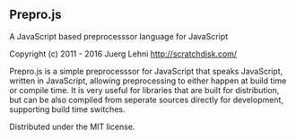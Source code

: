 ## Prepro.js

A JavaScript based preprocesssor language for JavaScript

Copyright (c) 2011 - 2016 Juerg Lehni
http://scratchdisk.com/

Prepro.js is a simple preprocesssor for JavaScript that speaks JavaScript,
written in JavaScript, allowing preprocessing to either happen at build time
or compile time. It is very useful for libraries that are built for
distribution, but can be also compiled from seperate sources directly for
development, supporting build time switches.

Distributed under the MIT license.

